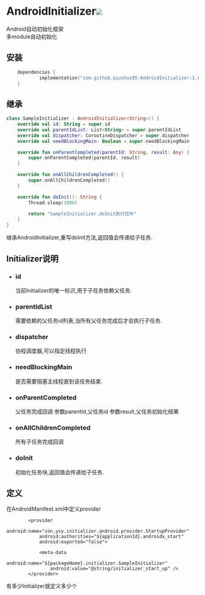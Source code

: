 # AndroidInitializer[![](https://jitpack.io/v/qiushui95/AndroidInitializer.svg)](https://jitpack.io/#qiushui95/AndroidInitializer)
Android自动初始化框架  
多module自动初始化
## 安装
``` kotlin dsl
	dependencies {
	        implementation("com.github.qiushui95:AndroidInitializer:1.0.3")
	}
```
## 继承
``` kotlin
class SampleInitializer : AndroidInitializer<String>() {
    override val id: String = super.id
    override val parentIdList: List<String> = super.parentIdList
    override val dispatcher: CoroutineDispatcher = super.dispatcher
    override val needBlockingMain: Boolean = super.needBlockingMain

    override fun onParentCompleted(parentId: String, result: Any) {
        super.onParentCompleted(parentId, result)
    }

    override fun onAllChildrenCompleted() {
        super.onAllChildrenCompleted()
    }

    override fun doInit(): String {
        Thread.sleep(3000)

        return "SampleInitializer.doInit执行完毕"
    }
}
```
继承AndroidInitializer,重写doInit方法,返回值会传递给子任务.
## Initializer说明
- ### id  
    当前Initializer的唯一标识,用于子任务依赖父任务.
- ### parentIdList  
    需要依赖的父任务id列表,当所有父任务完成后才会执行子任务.
- ### dispatcher
    协程调度器,可以指定线程执行
- ### needBlockingMain
    是否需要阻塞主线程直到该任务结束.
- ### onParentCompleted
    父任务完成回调
    参数parentId,父任务id
    参数result,父任务初始化结果
- ### onAllChildrenCompleted
    所有子任务完成回调
- ### doInit
    初始化任务块,返回值会传递给子任务.
## 定义
在AndroidManifest.xml中定义provider
``` 
        <provider
            android:name="son.ysy.initializer.android.provider.StartupProvider"
            android:authorities="${applicationId}.androidx_start"
            android:exported="false">

            <meta-data
                android:name="${packageName}.initializer.SampleInitializer"
                android:value="@string/initializer_start_up" />
        </provider>          
```
有多少Initializer就定义多少个<meta-data>